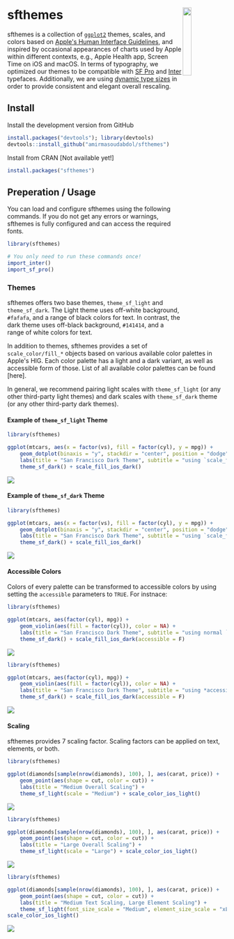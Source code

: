 # sfthemes <img src="man/figures/logo.png" width="20%" align="right"/>

sfthemes is a collection of [`ggplot2`](https://ggplot2.tidyverse.org) themes, scales, and colors based on [Apple's Human Interface Guidelines](https://developer.apple.com/design/human-interface-guidelines/), and inspired by occasional appearances of charts used by Apple within different contexts, e.g., Apple Health app, Screen Time on iOS and macOS. In terms of typography, we optimized our themes to be compatible with [SF Pro](https://developer.apple.com/fonts/) and [Inter](https://rsms.me/inter/) typefaces. Additionally, we are using [dynamic type sizes](https://developer.apple.com/design/human-interface-guidelines/ios/visual-design/typography/) in order to provide consistent and elegant overall rescaling.

## Install

Install the development version from GitHub
```R
install.packages("devtools"); library(devtools)
devtools::install_github("amirmasoudabdol/sfthemes")
```

Install from CRAN [Not available yet!]
```R
install.packages("sfthemes")
```

## Preperation / Usage

You can load and configure sfthemes using the following commands. If you do not get any errors or warnings, sfthemes is fully configured and can access the required fonts.

```R
library(sfthemes)

# You only need to run these commands once!
import_inter()
import_sf_pro()
```

### Themes

sfthemes offers two base themes, `theme_sf_light` and `theme_sf_dark`. The Light theme uses off-white background, `#fafafa`, and a range of black colors for text. In contrast, the dark theme uses off-black background, `#141414`, and a range of white colors for text.

In addition to themes, sfthemes provides a set of `scale_color/fill_*` objects based on various available color palettes in Apple's HIG. Each color palette has a light and a dark variant, as well as accessible form of those. List of all available color palettes can be found [here].

In general, we recommend pairing light scales with `theme_sf_light` (or any other third-party light themes) and dark scales with `theme_sf_dark` theme (or any other third-party dark themes). 

#### Example of `theme_sf_light` Theme
```R
library(sfthemes)

ggplot(mtcars, aes(x = factor(vs), fill = factor(cyl), y = mpg)) +
    geom_dotplot(binaxis = "y", stackdir = "center", position = "dodge", color = NA) +
    labs(title = "San Francisco Dark Theme", subtitle = "using `scale_fill_ios_dark`") +
    theme_sf_dark() + scale_fill_ios_dark()
```

![](man/figures/theme_sf_light_readme_sample.png)

#### Example of `theme_sf_dark` Theme
```R
library(sfthemes)

ggplot(mtcars, aes(x = factor(vs), fill = factor(cyl), y = mpg)) +
    geom_dotplot(binaxis = "y", stackdir = "center", position = "dodge", color = NA) +
    labs(title = "San Francisco Dark Theme", subtitle = "using `scale_fill_ios_dark`") +
    theme_sf_dark() + scale_fill_ios_dark()
```

![](man/figures/theme_sf_dark_readme_sample.png)


#### Accessible Colors

Colors of every palette can be transformed to accessible colors by using setting the `accessible` parameters to `TRUE`. For instnace:

```R
library(sfthemes)

ggplot(mtcars, aes(factor(cyl), mpg)) +
    geom_violin(aes(fill = factor(cyl)), color = NA) +
    labs(title = "San Francisco Dark Theme", subtitle = "using normal `scale_fill_ios_dark`") +
    theme_sf_dark() + scale_fill_ios_dark(accessible = F)
```

![](man/figures/theme_sf_dark_readme_violin.png)

```R
library(sfthemes)

ggplot(mtcars, aes(factor(cyl), mpg)) +
    geom_violin(aes(fill = factor(cyl)), color = NA) +
    labs(title = "San Francisco Dark Theme", subtitle = "using *accessible* `scale_fill_ios_dark`") +
    theme_sf_dark() + scale_fill_ios_dark(accessible = F)
```

![](man/figures/theme_sf_dark_readme_violin_accessible.png)

#### Scaling

sfthemes provides 7 scaling factor. Scaling factors can be applied on text, elements, or both.

```R
library(sfthemes)

ggplot(diamonds[sample(nrow(diamonds), 100), ], aes(carat, price)) +
    geom_point(aes(shape = cut, color = cut)) +
    labs(title = "Medium Overall Scaling") +
    theme_sf_light(scale = "Medium") + scale_color_ios_light()
```

![](man/figures/theme_sf_light_readme_medium_overall.png)

```R
library(sfthemes)

ggplot(diamonds[sample(nrow(diamonds), 100), ], aes(carat, price)) +
    geom_point(aes(shape = cut, color = cut)) +
    labs(title = "Large Overall Scaling") +
    theme_sf_light(scale = "Large") + scale_color_ios_light()
```

![](man/figures/theme_sf_light_readme_large_overall.png)

```R
library(sfthemes)

ggplot(diamonds[sample(nrow(diamonds), 100), ], aes(carat, price)) +
    geom_point(aes(shape = cut, color = cut)) +
    labs(title = "Medium Text Scaling, Large Element Scaling") +
    theme_sf_light(font_size_scale = "Medium", element_size_scale = "xLarge") + 
scale_color_ios_light()
```

![](man/figures/theme_sf_light_readme_medium_text_large_element.png)
